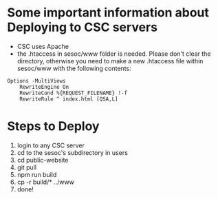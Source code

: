 # Some important information about Deploying to CSC servers #
- CSC uses Apache
- the .htaccess in sesoc/www folder is needed. Please don't clear the directory, otherwise you need to make a new .htaccess file within sesoc/www with the following contents:
```
Options -MultiViews
    RewriteEngine On
    RewriteCond %{REQUEST_FILENAME} !-f
    RewriteRule ^ index.html [QSA,L]
```



# Steps to Deploy #
1. login to any CSC server
2. cd to the sesoc's subdirectory in users
3. cd public-website
4. git pull
5. npm run build
6. cp -r build/* ../www
7. done!
